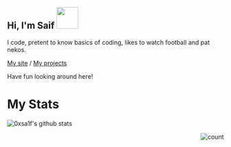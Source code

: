 <h2> Hi, I'm Saif <img src="https://media.giphy.com/media/mGcNjsfWAjY5AEZNw6/giphy.gif" width="50"></h2>

I code, pretent to know basics of coding, likes to watch football and pat nekos.

[My site](https://about.me/sa1f) / [My projects](https://youtu.be/iik25wqIuFo)

Have fun looking around here!

# My Stats

![0xsa1f's github stats](https://github-readme-stats.vercel.app/api?username=0xsa1f&show_icons=true&theme=tokyonight)

<img align="right" alt="count" src="https://count.getloli.com/get/@:0xsa1f?theme=rule34">
<img align="left" width="480"

